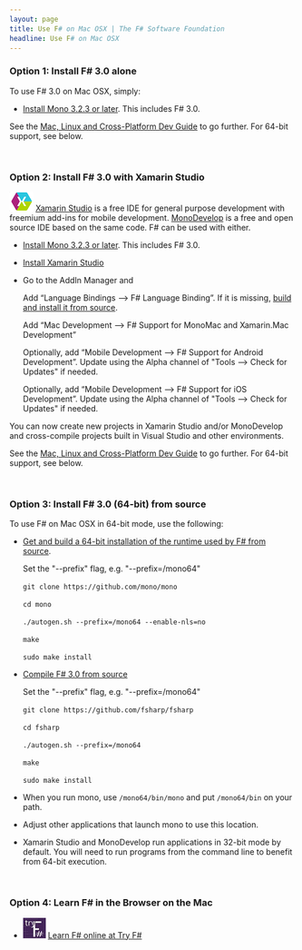 ```yaml
---
layout: page
title: Use F# on Mac OSX | The F# Software Foundation
headline: Use F# on Mac OSX
---
```



### Option 1: Install F# 3.0 alone

To use F# 3.0 on Mac OSX, simply:

*  [Install Mono 3.2.3 or later](http://www.go-mono.com/mono-downloads/download.html). This includes F# 3.0.

See the [Mac, Linux and Cross-Platform Dev Guide](/guides/mac-linux-cross-platform) to
go further. For 64-bit support, see below.

<br />

### Option 2: Install F# 3.0 with Xamarin Studio

![logo](/images/thumbs/xamarin-studio.png)&nbsp;[Xamarin Studio](http://xamarin.com/studio) is a free IDE for general purpose development with freemium add-ins for mobile development. [MonoDevelop](http://monodevelop.com) is a free and open source IDE based on the same code.  F# can be used with either.

* [Install Mono 3.2.3 or later](http://www.go-mono.com/mono-downloads/download.html). This includes F# 3.0.
* [Install Xamarin Studio](http://xamarin.com/studio) 
* Go to the AddIn Manager and

  Add “Language Bindings –> F# Language Binding”. If it is missing, [build and install it from source](https://github.com/fsharp/fsharpbinding/blob/master/monodevelop/README.md). 
  
  Add “Mac Development –> F# Support for MonoMac and Xamarin.Mac Development”
  
  Optionally, add “Mobile Development –> F# Support for Android Development”. Update using the Alpha channel of "Tools --> Check for Updates" if needed.

  Optionally, add “Mobile Development –> F# Support for iOS Development”. Update using the Alpha channel of "Tools --> Check for Updates" if needed.

You can now create new projects in Xamarin Studio and/or MonoDevelop and cross-compile projects built in 
Visual Studio and other environments.

See the [Mac, Linux and Cross-Platform Dev Guide](/guides/mac-linux-cross-platform) to
go further. For 64-bit support, see below.

<br />


### Option 3: Install F# 3.0 (64-bit) from source

To use F# on Mac OSX in 64-bit mode, use the following:

* [Get and build a 64-bit installation of the runtime used by F# from source](http://www.mono-project.com/Compiling_Mono_on_OSX). 

  Set the "--prefix" flag, e.g. "--prefix=/mono64"

    ```git clone https://github.com/mono/mono```
    
    ```cd mono```
    
    ```./autogen.sh --prefix=/mono64 --enable-nls=no```
    
    ```make```
    
    ```sudo make install```

* [Compile F# 3.0 from source](https://github.com/fsharp/fsharp/blob/master/README.md)

  Set the "--prefix" flag, e.g. "--prefix=/mono64"

    ```git clone https://github.com/fsharp/fsharp```
    
    ```cd fsharp```
    
    ```./autogen.sh --prefix=/mono64```
    
    ```make```
    
    ```sudo make install```

* When you run mono, use ```/mono64/bin/mono``` and put ```/mono64/bin``` on your path.  

* Adjust other applications that launch mono to use this location.

* Xamarin Studio and MonoDevelop run applications in 32-bit mode by default. You will need to run programs from the command line to benefit from 64-bit execution.

<br />


### Option 4: Learn F# in the Browser on the Mac

* ![logo](/images/thumbs/tryfsharp.jpg)&nbsp;[Learn F# online at Try F#](http://tryfsharp.org)

<br />


